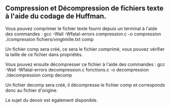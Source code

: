 Compression et Décompression de fichiers texte à l'aide du codage de Huffman.
------------------------------------------------------------------------------------------------------------------------------------------------------------------
Vous pouvez comprimer le fichier texte fourni depuis un terminal à l'aide des commandes : 
gcc -Wall -Wfatal-errors compression.c -o compression
./compression fichiers/vingtmille.txt comp

Un fichier comp sera créé, ce sera le fichier comprimé, vous pouvez vérifier la taille de ce fichier dans propriétés.

Vous pouvez ensuite décompresser ce fichier à l'aide des commandes : 
gcc -Wall -Wfatal-errors decompression.c fonctions.c -o decompression
./decompression comp decomp

Un fichier decomp sera créé, il décompresse le fichier comp et corresponds donc au fichier d'origine.

Le sujet du devoir est également disponible.

